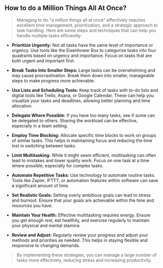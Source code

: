 ## How to do a Million Things All At Once?
> Managing to do "a million things all at once" effectively requires excellent time management, prioritization, and a strategic approach to task handling. Here are some steps and techniques that can help you handle multiple tasks efficiently:

- **Prioritize Urgently:** Not all tasks have the same level of importance or urgency. Use tools like the Eisenhower Box to categorize tasks into four quadrants based on urgency and importance. Focus on tasks that are both urgent and important first.

- **Break Tasks Into Smaller Steps:** Large tasks can be overwhelming and may cause procrastination. Break them down into smaller, manageable steps to make progress more achievable.

- **Use Lists and Scheduling Tools:** Keep track of tasks with to-do lists and digital tools like Trello, Asana, or Google Calendar. These can help you visualize your tasks and deadlines, allowing better planning and time allocation.

- **Delegate Where Possible:** If you have too many tasks, see if some can be delegated to others. Sharing the workload can be effective, especially in a team setting.

- **Employ Time Blocking:** Allocate specific time blocks to work on groups of similar tasks. This helps in maintaining focus and reducing the time lost in switching between tasks.

- **Limit Multitasking:** While it might seem efficient, multitasking can often lead to mistakes and lower quality work. Focus on one task at a time where possible, especially for complex tasks.

- **Automate Repetitive Tasks:** Use technology to automate routine tasks. Tools like Zapier, IFTTT, or automation features within software can save a significant amount of time.

- **Set Realistic Goals:** Setting overly ambitious goals can lead to stress and burnout. Ensure that your goals are achievable within the time and resources you have.

- **Maintain Your Health:** Effective multitasking requires energy. Ensure you get enough rest, eat healthily, and exercise regularly to maintain your physical and mental stamina.

- **Review and Adjust:** Regularly review your progress and adjust your methods and priorities as needed. This helps in staying flexible and responsive to changing demands.

> By implementing these strategies, you can manage a large number of tasks more effectively, reducing stress and increasing productivity.

